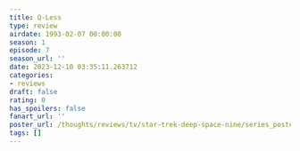 ```yaml
---
title: Q-Less
type: review
airdate: 1993-02-07 00:00:00
season: 1
episode: 7
season_url: ''
date: 2023-12-10 03:35:11.263712
categories:
- reviews
draft: false
rating: 0
has_spoilers: false
fanart_url: ''
poster_url: /thoughts/reviews/tv/star-trek-deep-space-nine/series_poster.jpg
tags: []
---
```



